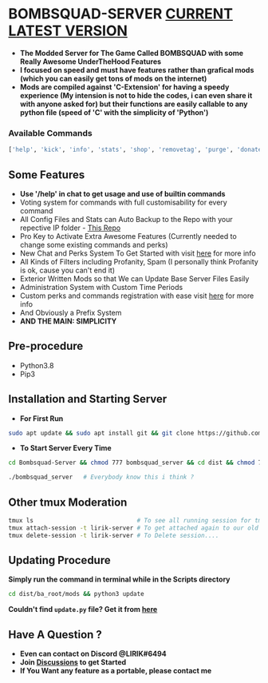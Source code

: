 # BOMBSQUAD-SERVER [CURRENT LATEST VERSION](https://raw.githubusercontent.com/LIRIK-SPENCER/Bombsquad-Server/main/dist/ba_root/mods/data/version.json)

- **The Modded Server for The Game Called BOMBSQUAD with some Really Awesome UnderTheHood Features**
- **I focused on speed and must have features rather than grafical mods (which you can easily get tons of mods on the internet)**
- **Mods are compiled against 'C-Extension' for having a speedy experience (My intension is not to hide the codes, i can even share it with anyone asked for) but their functions are easily callable to any python file (speed of 'C' with the simplicity of 'Python')**

### Available Commands
```python
['help', 'kick', 'info', 'stats', 'shop', 'removetag', 'purge', 'donate', 'buy', 'inventory', 'find', 'take', 'convert', 'ban', 'rolelist', 'settings', 'whois', 'restart', 'report', 'add', 'remove', 'end', 'warn', 'mute', 'announce', 'ip', 'register', 'redeem', 'resetcodes', 'addcodes', 'skin', 'gloves', 'camera', 'flymode', 'playsound', 'rainbow', 'nightmode', 'getprofile', 'box', 'heal', 'curse', 'fly', 'invisible', 'headless', 'leave', 'superpunch', 'godmode', 'shield', 'kill', 'freeze', 'check', 'unfreeze', 'knock', 'pause', 'slowmotion', 'hug', 'tag', 'tint', 'icyfloor', 'shatter', 'maxplayers', 'partytype', 'partyname']
```

## Some Features
- **Use '/help' in chat to get usage and use of builtin commands**
- Voting system for commands with full customisability for every command
- All Config Files and Stats can Auto Backup to the Repo with your repective IP folder - [This Repo](https://github.com/LIRIK-SPENCER/data-collection)
- Pro Key to Activate Extra Awesome Features (Currently needed to change some existing commands and perks)
- New Chat and Perks System To Get Started with visit [here](https://github.com/LIRIK-SPENCER/Bombsquad-Server/wiki/Register-File) for more info
- All Kinds of Filters including Profanity, Spam (I personally think Profanity is ok, cause you can't end it)
- Exterior Written Mods so that We can Update Base Server Files Easily
- Administration System with Custom Time Periods
- Custom perks and commands registration with ease visit [here](https://github.com/LIRIK-SPENCER/Bombsquad-Server/wiki/Register-File) for more info
- And Obviously a Prefix System
- **AND THE MAIN: SIMPLICITY**

## Pre-procedure

- Python3.8
- Pip3

## Installation and Starting Server

- **For First Run**
```bash
sudo apt update && sudo apt install git && git clone https://github.com/LIRIK-SPENCER/Bombsquad-Server
```
- **To Start Server Every Time**
```bash
cd Bombsquad-Server && chmod 777 bombsquad_server && cd dist && chmod 777 bombsquad_headless && cd .. && tmux new -s lirik-server
```
```bash
./bombsquad_server   # Everybody know this i think ?
```

## Other tmux Moderation
```bash
tmux ls                             # To see all running session for tmux..
tmux attach-session -t lirik-server # To get attached again to our old session
tmux delete-session -t lirik-server # To Delete session....
```

## Updating Procedure

**Simply run the command in terminal while in the Scripts directory**

```bash
cd dist/ba_root/mods && python3 update
```
**Couldn't find `update.py` file? Get it from [here](https://gist.github.com/LIRIK-SPENCER/b919aaf106340e895d15cd948901990c#file-update-py)**

## Have A Question ?

- **Even can contact on Discord @LIRIK#6494**
- **Join [Discussions](https://github.com/LIRIK-SPENCER/Bombsquad-Server/discussions) to get Started**
- **If You Want any feature as a portable, please contact me**
